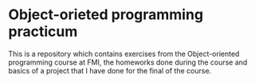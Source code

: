 # Object-orieted programming practicum
This is a repository which contains exercises from the Object-oriented programming course at FMI, the homeworks done during the course and basics of a project that I have done for the final of the course.
